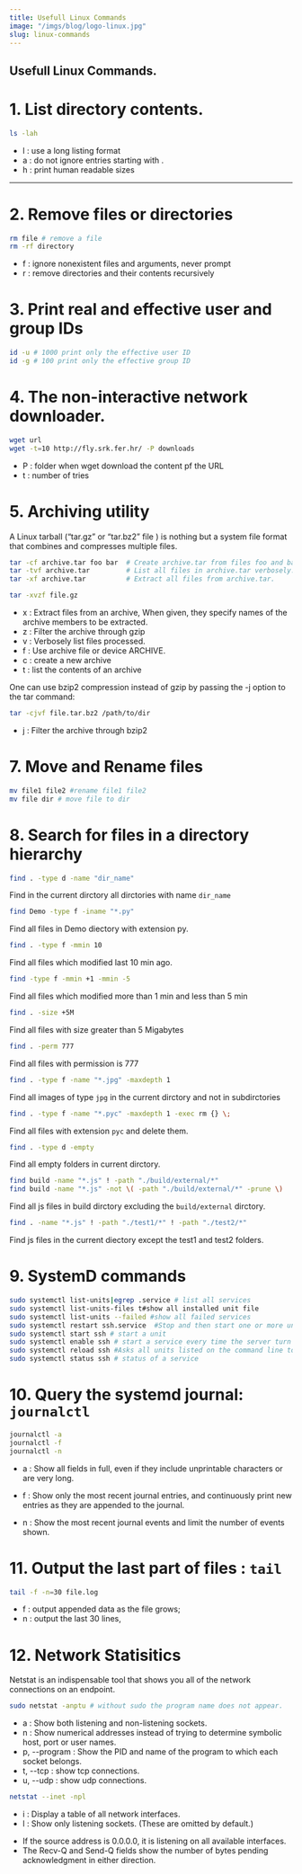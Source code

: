 ```yaml
---
title: Usefull Linux Commands
image: "/imgs/blog/logo-linux.jpg"
slug: linux-commands
---
```


<h2 class="article-title">Usefull Linux Commands.</h2>

# 1. List directory contents.

```bash
ls -lah
```
* l :  use a long listing format
* a :  do not ignore entries starting with .
* h : print human readable sizes
___
# 2. Remove files or directories

```bash
rm file # remove a file
rm -rf directory
```
* f : ignore nonexistent files and arguments, never prompt
* r :  remove directories and their contents recursively
# 3. Print real and effective user and group IDs

```bash
id -u # 1000 print only the effective user ID
id -g # 100 print only the effective group ID
```
# 4. The non-interactive network downloader.

```bash
wget url
wget -t=10 http://fly.srk.fer.hr/ -P downloads
```
* P : folder when wget download the content pf the URL
* t :  number of tries 

# 5. Archiving utility
A Linux tarball (“tar.gz” or “tar.bz2” file ) is nothing but a system file format that combines and compresses multiple files.

```bash
tar -cf archive.tar foo bar  # Create archive.tar from files foo and bar.
tar -tvf archive.tar         # List all files in archive.tar verbosely.
tar -xf archive.tar          # Extract all files from archive.tar.
```

```bash
tar -xvzf file.gz
```
* x : Extract files from an archive, When given, they  specify  names  of  the  archive  members  to  be extracted.
* z : Filter the archive through gzip
* v : Verbosely list files processed.
* f : Use archive  file  or device ARCHIVE.
* c : create a new archive
* t : list the contents of an archive

One can use bzip2 compression instead of gzip by passing the -j option to the tar command:
```bash
tar -cjvf file.tar.bz2 /path/to/dir
```
* j : Filter the archive through bzip2

# 7. Move and Rename files

```bash
mv file1 file2 #rename file1 file2
mv file dir # move file to dir
```

# 8. Search for files in a directory hierarchy

```bash
find . -type d -name "dir_name"
```
Find in the current dirctory all dirctories with name `dir_name`

```bash
find Demo -type f -iname "*.py"
```

Find all files in Demo diectory with extension py.

```bash
find . -type f -mmin 10
``` 
Find all files which modified last 10 min ago.

```bash
find -type f -mmin +1 -mmin -5
```
Find all files which modified more than 1 min and less than 5 min

```bash
find . -size +5M
```
Find all files with size greater than 5 Migabytes

```bash
find . -perm 777
```
Find all files with permission is 777

```bash
find . -type f -name "*.jpg" -maxdepth 1
```
Find all images of type `jpg` in the current dirctory and not in subdirctories

```bash
find . -type f -name "*.pyc" -maxdepth 1 -exec rm {} \;
```
Find all files with extension `pyc` and delete them.

```bash
find . -type d -empty
```
Find all empty folders in current dirctory.

```bash
find build -name "*.js" ! -path "./build/external/*"
find build -name "*.js" -not \( -path "./build/external/*" -prune \)
```
Find all js files in build dirctory excluding the `build/external` dirctory.

```bash
find . -name "*.js" ! -path "./test1/*" ! -path "./test2/*"
```
Find js files in the current diectory except the test1 and test2 folders.

# 9. SystemD commands

```bash
sudo systemctl list-units|egrep .service # list all services
sudo systemctl list-units-files t#show all installed unit file
sudo systemctl list-units --failed #show all failed services
sudo systemctl restart ssh.service  #Stop and then start one or more units specified on the command line. If the units are not running yet, they will be started.
sudo systemctl start ssh # start a unit
sudo systemctl enable ssh # start a service every time the server turn on.
sudo systemctl reload ssh #Asks all units listed on the command line to reload their configuration.
sudo systemctl status ssh # status of a service
```
# 10. Query the systemd journal: `journalctl`

```bash
journalctl -a
journalctl -f
journalctl -n
```
* a : Show all fields in full, even if they include unprintable characters or are very long.

* f : Show only the most recent journal entries, and continuously print new entries as they are appended to the journal.

* n : Show the most recent journal events and limit the number of events shown.

# 11. Output the last part of files : `tail`

```bash
tail -f -n=30 file.log
```
* f : output appended data as the file grows;
* n : output the last 30 lines,

# 12. Network Statisitics

Netstat is an indispensable tool that shows you all of the network connections on an endpoint. 

```bash
sudo netstat -anptu # without sudo the program name does not appear.
```
* a : Show both listening and non-listening sockets.
* n : Show numerical addresses instead of trying to determine symbolic host, port or user names.
* p, --program : Show the PID and name of the program to which each socket belongs.
* t, --tcp : show tcp connections.
* u, --udp : show udp connections.
```bash
netstat --inet -npl
```
* i : Display a table of all network interfaces.
* l :  Show only listening sockets.  (These are omitted by default.)

- If the source address is 0.0.0.0, it is listening on all available interfaces.
- The Recv-Q and Send-Q fields show the number of bytes pending acknowledgment in either direction.